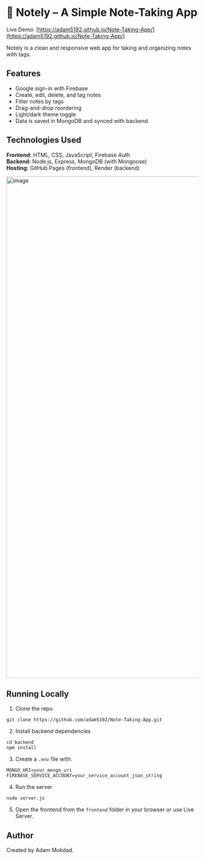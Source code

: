 # 📝 Notely – A Simple Note-Taking App

Live Demo: [https://adam5192.github.io/Note-Taking-App/](https://adam5192.github.io/Note-Taking-App/)

Notely is a clean and responsive web app for taking and organizing notes with tags.

## Features

- Google sign-in with Firebase
- Create, edit, delete, and tag notes
- Filter notes by tags
- Drag-and-drop reordering
- Light/dark theme toggle
- Data is saved in MongoDB and synced with backend

## Technologies Used

**Frontend:** HTML, CSS, JavaScript, Firebase Auth  
**Backend:** Node.js, Express, MongoDB (with Mongoose)  
**Hosting:** GitHub Pages (frontend), Render (backend)

<img width="1067" height="1311" alt="image" src="https://github.com/user-attachments/assets/801eabb7-e969-42c9-872c-c2775caa923c" />


## Running Locally

1. Clone the repo

```
git clone https://github.com/adam5192/Note-Taking-App.git
```

2. Install backend dependencies

```
cd backend
npm install
```

3. Create a `.env` file with:

```
MONGO_URI=your_mongo_uri
FIREBASE_SERVICE_ACCOUNT=your_service_account_json_string
```

4. Run the server

```
node server.js
```

5. Open the frontend from the `frontend` folder in your browser or use Live Server.

## Author

Created by Adam Mokdad.
